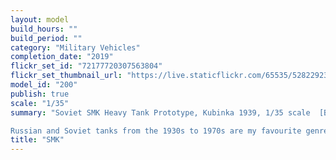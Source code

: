 ```yaml
---
layout: model
build_hours: ""
build_period: ""
category: "Military Vehicles"
completion_date: "2019"
flickr_set_id: "72177720307563804"
flickr_set_thumbnail_url: "https://live.staticflickr.com/65535/52822923811_f29a32e565_m.jpg"
model_id: "200"
publish: true
scale: "1/35"
summary: "Soviet SMK Heavy Tank Prototype, Kubinka 1939, 1/35 scale  [Built 2019]

Russian and Soviet tanks from the 1930s to 1970s are my favourite genre of military vehicles. When Takom issued the SMK in 2018, it was a must-build for me."
title: "SMK"
---
```



